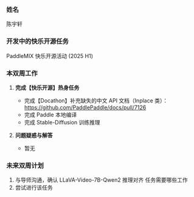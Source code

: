 ### 姓名

陈宇轩

### 开发中的快乐开源任务

PaddleMIX 快乐开源活动 (2025 H1)

### 本双周工作

1. **完成【快乐开源】热身任务**

   - 完成【Docathon】补充缺失的中文 API 文档（Inplace 类）：https://github.com/PaddlePaddle/docs/pull/7126
   - 完成 Paddle 本地编译
   - 完成 Stable-Diffusion 训练推理


3. **问题疑惑与解答**

   - 暂无

### 未来双周计划

1. 与导师沟通，确认	LLaVA-Video-7B-Qwen2 推理对齐 任务需要哪些工作
2. 尝试进行该任务
